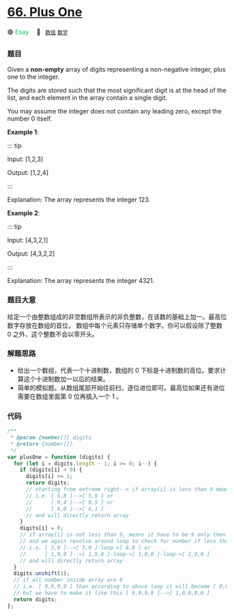 # [66. Plus One](https://leetcode.com/problems/plus-one/)

🟢 <font color=#15bd66>Esay</font>&emsp; 🔖&ensp; [`数组`](../solution/数组.md) [`数学`](../solution/数学.md)

### 题目

Given a **non-empty** array of digits representing a non-negative integer, plus one to the integer.

The digits are stored such that the most significant digit is at the head of the list, and each element in the array contain a single digit.

You may assume the integer does not contain any leading zero, except the number 0 itself.

**Example 1**:

::: tip

Input: [1,2,3]

Output: [1,2,4]

:::

Explanation: The array represents the integer 123.

**Example 2**:

::: tip

Input: [4,3,2,1]

Output: [4,3,2,2]

:::

Explanation: The array represents the integer 4321.

### 题目大意

给定一个由整数组成的非空数组所表示的非负整数，在该数的基础上加一。最高位数字存放在数组的首位， 数组中每个元素只存储单个数字。你可以假设除了整数 0 之外，这个整数不会以零开头。

### 解题思路

- 给出一个数组，代表一个十进制数，数组的 0 下标是十进制数的高位。要求计算这个十进制数加一以后的结果。
- 简单的模拟题。从数组尾部开始往前扫，逐位进位即可。最高位如果还有进位需要在数组里面第 0 位再插入一个 1 。

### 代码

```javascript
/**
 * @param {number[]} digits
 * @return {number[]}
 */
var plusOne = function (digits) {
  for (let i = digits.length - 1; i >= 0; i--) {
    if (digits[i] < 9) {
      digits[i] += 1;
      return digits;
      // starting from extreme right--> if array[i] is less than 9 means can be added with 1
      // i.e. [ 5,8 ]-->[ 5,9 ] or
      //      [ 9,4 ]-->[ 9,5 ] or
      //      [ 6,0 ]-->[ 6,1 ]
      // and will directly return array
    }
    digits[i] = 0;
    // if array[i] is not less than 9, means it have to be 9 only then digit is changed to 0,
    // and we again revolve around loop to check for number if less than 9 or not
    // i.e. [ 5,9 ]-->[ 5,0 ]-loop->[ 6,0 ] or
    //      [ 1,9,9 ]-->[ 1,9,0 ]-loop->[ 1,0,0 ]-loop->[ 2,0,0 ]
    // and will directly return array
  }
  digits.unshift(1);
  // if all number inside array are 9
  // i.e. [ 9,9,9,9 ] than according to above loop it will become [ 0,0,0,0 ]
  // but we have to make it like this [ 9,9,9,9 ]-->[ 1,0,0,0,0 ]
  return digits;
};
```
